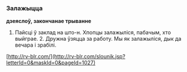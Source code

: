 ### Залажыцца
**дзеяслоў, закончанае трыванне**

1. Пайсці ў заклад на што-н. Хпопцы залажыліся, пабачым, хто выйграе. 2. Дружна ўзяцца за работу. Мы як залажыліся, дык да вечара і зрабілі.

<a rel="author">[http://rv-blr.com/](http://rv-blr.com/slounik.jsp?letterId=0&maskId=0&pageId=1027)</a>

